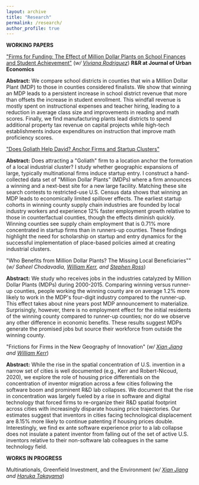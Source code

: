 ```yaml
---
layout: archive
title: "Research"
permalink: /research/
author_profile: true
---
```


**WORKING PAPERS**

["Firms for Funding: The Effect of Million Dollar Plants on School Finances and Student Achievement"](https://papers.ssrn.com/sol3/papers.cfm?abstract_id=4945702) (*w/ [Viviana Rodriguez](https://www.vivianarodriguez.com/)*) **R&R at Journal of Urban Economics**

**Abstract:** We compare school districts in counties that win a Million Dollar Plant (MDP) to those in counties considered finalists. We show that winning an MDP leads to a persistent increase in school district revenue that more than offsets the increase in student enrollment. This windfall revenue is mostly spent on instructional expenses and teacher hiring, leading to a reduction in average class size and improvements in reading and math scores. Finally, we find manufacturing plants lead districts to spend additional property tax revenue on capital projects while high-tech establishments induce expenditures on instruction that improve math proficiency scores.

["Does Goliath Help David? Anchor Firms and Startup Clusters"](https://papers.ssrn.com/sol3/papers.cfm?abstract_id=3616337)

**Abstract:** Does attracting a "Goliath" firm to a location anchor the formation of a local industrial cluster? I study whether geographic expansions of large, typically multinational firms induce startup entry. I construct a hand-collected data set of "Million Dollar Plants" (MDPs) where a firm announces a winning and a next-best site for a new large facility. Matching these site search contests to restricted-use U.S. Census data  shows that winning an MDP leads to economically limited spillover effects. The earliest startup cohorts in winning county supply chain industries are founded by local industry workers and experience 12% faster employment growth relative to those in counterfactual counties, though the effects diminish quickly. Winning counties see supply chain employment that is 0.71% more concentrated in startup firms than in runners-up counties. These findings highlight the need for scholarship on startup and entry dynamics for the successful implementation of place-based policies aimed at creating industrial clusters.

"Who Benefits from Million Dollar Plants? The Missing Local Beneficiaries"" (*w/ Saheel Chodavadia, [William Kerr](https://www.hbs.edu/faculty/Pages/profile.aspx?facId=337265), and [Stephen Ross](https://econ.uconn.edu/ross/)*)

**Abstract:** We study who receives jobs in the industries catalyzed by Million Dollar Plants (MDPs) during 2000-2015. Comparing winning versus runner-up counties, people working the winning county are on average 1.2% more likely to work in the MDP's four-digit industry compared to the runner-up. This effect takes about nine years post MDP announcement to materialize. Surprisingly, however, there is no employment effect for the initial residents of the winning county compared to runner-up counties; nor do we observe any other difference in economic benefits. These results suggest MDPs generate the promised jobs but source their workforce from outside the winning county.

"Frictions for Firms in the New Geography of Innovation" (*w/ [Xian Jiang](https://www.xian-jiang.com/) and [William Kerr](https://www.hbs.edu/faculty/Pages/profile.aspx?facId=337265)*)

**Abstract:** While the rise in the spatial concentration of U.S. invention in a narrow set of cities is well documented (e.g., Kerr and Robert-Nicoud, 2020), we explore the role of housing price differentials on the concentration of inventor migration across a few cities following the software boom and prominent R&D lab collapses. We document that the rise in concentration was largely fueled by a rise in software and digital technology that forced firms to re-organize their R&D spatial footprint across cities with increasingly disparate housing price trajectories. Our estimates suggest
that inventors in cities facing technological displacement are 8.15% more likely to continue patenting if housing prices double. Interestingly, we find ex ante software experience prior to a lab collapse does not insulate a patent inventor from falling out of the set of active U.S. inventors relative to their non-software lab colleagues in the same technology field.

**WORKS IN PROGRESS** 

Multinationals, Greenfield Investment, and the Environment (*w/ [Xian Jiang](https://www.xian-jiang.com/) and [Haruka Takayama](https://sites.google.com/virginia.edu/haruka-takayama/home)*)
